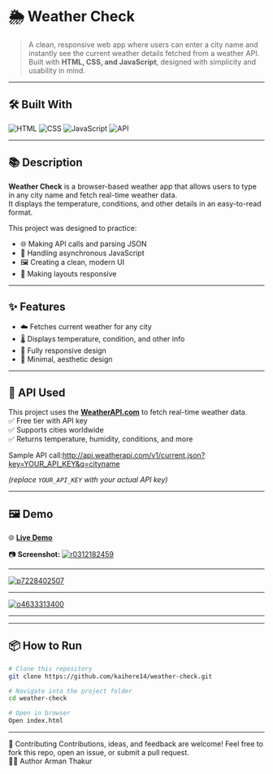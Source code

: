 # 🌦️ Weather Check

> A clean, responsive web app where users can enter a city name and instantly see the current weather details fetched from a weather API.  
> Built with **HTML, CSS, and JavaScript**, designed with simplicity and usability in mind.

---

## 🛠️ Built With

![HTML](https://img.shields.io/badge/HTML-blue?logo=html5)  ![CSS](https://img.shields.io/badge/CSS-blue?logo=css3)  ![JavaScript](https://img.shields.io/badge/JavaScript-yellow?logo=javascript)  ![API](https://img.shields.io/badge/API-WeatherAPI.com-4DA1FF)

---

## 📚 Description

**Weather Check** is a browser-based weather app that allows users to type in any city name and fetch real-time weather data.  
It displays the temperature, conditions, and other details in an easy-to-read format.

This project was designed to practice:
- 🌐 Making API calls and parsing JSON
- 🔄 Handling asynchronous JavaScript
- 🖼️ Creating a clean, modern UI
- 📱 Making layouts responsive

---

## ✨ Features

- ☁️ Fetches current weather for any city
- 🌡️ Displays temperature, condition, and other info
- 📱 Fully responsive design
- 🌸 Minimal, aesthetic design

---

## 🔗 API Used

This project uses the **[WeatherAPI.com](https://www.weatherapi.com/)** to fetch real-time weather data.  
✅ Free tier with API key  
✅ Supports cities worldwide  
✅ Returns temperature, humidity, conditions, and more

Sample API call:http://api.weatherapi.com/v1/current.json?key=YOUR_API_KEY&q=cityname


*(replace `YOUR_API_KEY` with your actual API key)*

---

## 🖼️ Demo

🌐 **[Live Demo](https://weather-check-hazel.vercel.app/)** 

📷 **Screenshot:**
<a href="https://beeimg.com/view/r0312182459/"><img src="https://beeimg.com/images/r03121824594.png" alt="r0312182459"/></a>
<hr>
<a href="https://beeimg.com/view/p7228402507/"><img src="https://beeimg.com/images/p72284025073.png" alt="p7228402507"/></a>
<hr>
<a href="https://beeimg.com/view/o4633313400/"><img src="https://beeimg.com/images/o46333134001.png" alt="o4633313400"/></a>
<hr>




---

## 📦 How to Run

```bash
# Clone this repository
git clone https://github.com/kaihere14/weather-check.git

# Navigate into the project folder
cd weather-check

# Open in browser
Open index.html
```
<hr>
🤝 Contributing
Contributions, ideas, and feedback are welcome!
Feel free to fork this repo, open an issue, or submit a pull request.

<br>
👨‍💻 Author
Arman Thakur


